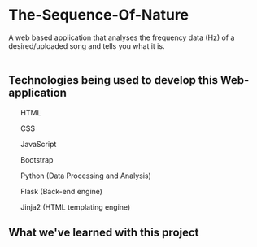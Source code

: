 ﻿# The-Sequence-Of-Nature
A web based application that analyses the frequency data (Hz) of a desired/uploaded song and tells you what it is.
<br>
<br>
## Technologies being used to develop this Web-application
<ul>HTML</ul>
<ul>CSS</ul>
<ul>JavaScript</ul>
<ul>Bootstrap</ul>
<ul>Python (Data Processing and Analysis)</ul>
<ul>Flask (Back-end engine)</ul>
<ul>Jinja2 (HTML templating engine)</ul>

## What we've learned with this project
